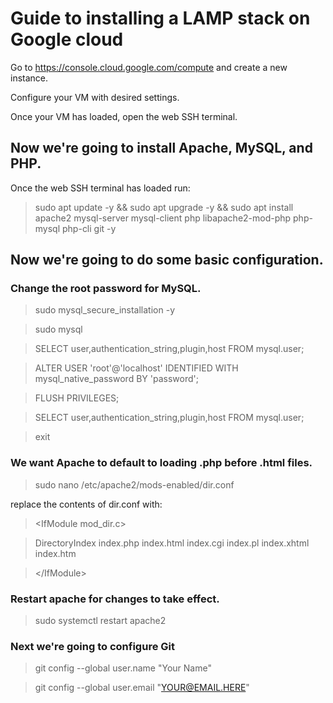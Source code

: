 # Guide to installing a LAMP stack on Google cloud

Go to https://console.cloud.google.com/compute and create a new instance.

Configure your VM with desired settings.

Once your VM has loaded, open the web SSH terminal.

## Now we're going to install Apache, MySQL, and PHP.

Once the web SSH terminal has loaded run:

>sudo apt update -y && sudo apt upgrade -y && sudo apt install apache2 mysql-server mysql-client php libapache2-mod-php php-mysql php-cli git -y

## Now we're going to do some basic configuration.

### Change the root password for MySQL.

>sudo mysql_secure_installation -y

>sudo mysql

>SELECT user,authentication_string,plugin,host FROM mysql.user;

>ALTER USER 'root'@'localhost' IDENTIFIED WITH mysql_native_password BY 'password';

>FLUSH PRIVILEGES;

>SELECT user,authentication_string,plugin,host FROM mysql.user;

>exit

### We want Apache to default to loading .php before .html files.

>sudo nano /etc/apache2/mods-enabled/dir.conf

replace the contents of dir.conf with:

>\<IfModule mod_dir.c>

> DirectoryIndex index.php index.html index.cgi index.pl index.xhtml index.htm

>\</IfModule>


### Restart apache for changes to take effect. 

>sudo systemctl restart apache2


### Next we're going to configure Git

>git config --global user.name "Your Name"

>git config --global user.email "YOUR@EMAIL.HERE"

